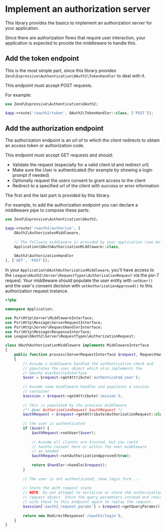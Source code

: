 # Implement an authorization server

This library provides the basics to implement an authorization server 
for your application.

Since there are authorization flows that require user interaction,
your application is expected to provide the middleware to handle this.

## Add the token endpoint

This is the most simple part, since this library provides 
`Zend\Expressive\Authentication\OAuth2\TokenHandler` to deal with it.

This endpoint must accept POST requests.

For example:

```php
use Zend\Expressive\Authentication\OAuth2;

$app->route('/oauth2/token', OAuth2\TokenHandler::class, ['POST']);
```

## Add the authorization endpoint

The authorization endpoint is an url of to which the client redirects
to obtain an access token or authorization code.

This endpoint must accept GET requests and should:

 - Validate the request (especially for a valid client id and redirect url)
 - Make sure the User is authenticated (for example by showing a login 
   prompt if needed)
 - Optionally request the users consent to grant access to the client
 - Redirect to a specified url of the client with success or error information
 
The first and the last part is provided by this library.

For example, to add the authorization endpoint you can declare a middleware pipe
to compose these parts:

```php
use Zend\Expressive\Authentication\OAuth2;

$app->route('/oauth2/authorize', [
    OAuth2\AuthorizatonMiddleware,
    
    // The followig middleware is provided by your application (see below)
    Application\OAuthAuthorizationMiddleware::class, 
    
    OAuth2\AuthorizationHandler
], ['GET', 'POST']);
```

In your `Application\OAuthAuthorizationMiddleware`, you'll have access
to the `League\OAuth2\Server\RequestTypes\AuthorizationRequest` via the
psr-7 request. Your middleware should populate the user entity with `setUser()` and the
user's consent decision with `setAuthorizationApproved()` to this authorization
request instance.

```php
<?php

namespace Application;

use Psr\Http\Server\MiddlewareInterface;
use Psr\Http\Message\ServerRequestInterface;
use Psr\Http\Server\RequestHandlerInterface;
use Psr\Http\Message\ResponseInterface;
use League\OAuth2\Server\RequestTypes\AuthorizationRequest;

class OAuthAuthorizationMiddleware implements MiddlewareInterface
{
    public function process(ServerRequestInterface $request, RequestHandlerInterface $handler): ResponseInterface 
    {
        // Assume a middleware handled the authentication check and
        // populates the user object which also implements the
        // OAuth2 UserEntityInterface
        $user = $request->getAttribute('authenticated_user');
        
        // Assume some middleware handles and populates a session
        // container
        $session = $request->getAttribute('session');
        
        // This is populated by the previous middleware
        /** @var AuthorizationRequest $authRequest */
        $authRequest = $request->getAttribute(AuthorizationRequest::class);
 
        // the user is authenticated
        if ($user) {
            $authRequest->setUser($user);
            
            // Assume all clients are trusted, but you could
            // handle consent here or within the next middleware
            // as needed
            $authRequest->setAuthorizationApproved(true);
            
            return $handler->handle($request);
        }
        
        // The user is not authenticated, show login form ...
        
        // Store the auth request state
        // NOTE: Do not attempt to serialize or store the authorization
        // request object. Store the query parameters instead and redirect
        // with these to this endpoint again to replay the request.
        $session['oauth2_request_params'] = $request->getQueryParams();
        
        return new RedirectResponse('/oauth2/login');
    }
}
```

